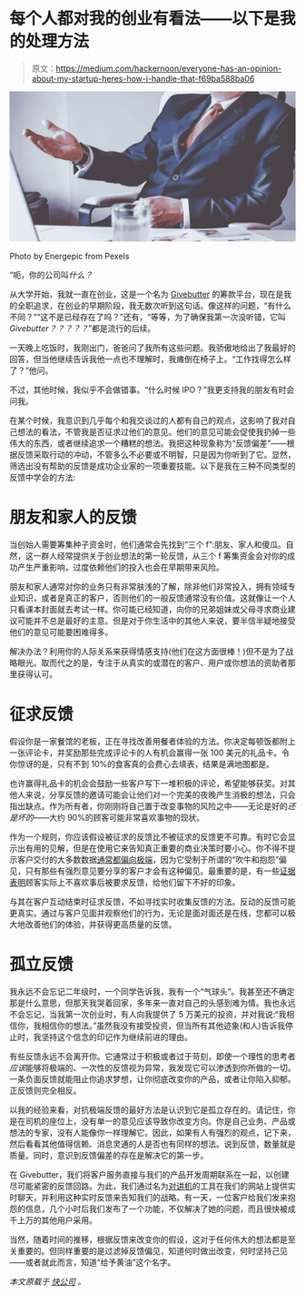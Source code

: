 # 每个人都对我的创业有看法——以下是我的处理方法

> 原文：<https://medium.com/hackernoon/everyone-has-an-opinion-about-my-startup-heres-how-i-handle-that-f69ba588ba06>

![](img/f037eff7df8114ce5b168d99f6ef503e.png)

Photo by Energepic from Pexels

“呃，你的公司叫*什么？*

从大学开始，我就一直在创业，这是一个名为 [Givebutter](https://givebutter.com/) 的筹款平台，现在是我的全职追求，在创业的早期阶段，我无数次听到这句话。像这样的问题，“有什么不同？”“这不是已经存在了吗？”还有，“等等，为了确保我第一次没听错，它叫 *Givebutter？？？？？*”都是流行的后续。

一天晚上吃饭时，我刚出门，爸爸问了我所有这些问题。我骄傲地给出了我最好的回答，但当他继续告诉我他一点也不理解时，我瘫倒在椅子上。“工作找得怎么样了？”他问。

不过，其他时候，我似乎不会做错事。“什么时候 IPO？”我更支持我的朋友有时会问我。

在某个时候，我意识到几乎每个和我交谈过的人都有自己的观点，这影响了我对自己想法的看法，不管我是否征求过他们的意见。他们的意见可能会促使我扔掉一些伟大的东西，或者继续追求一个糟糕的想法。我把这种现象称为“反馈偏差”——根据反馈采取行动的冲动，不管多么不必要或不明智，只是因为你听到了它。显然，筛选出没有帮助的反馈是成功企业家的一项重要技能。以下是我在三种不同类型的反馈中学会的方法:

# 朋友和家人的反馈

当创始人需要筹集种子资金时，他们通常会先找到“三个 f”:朋友、家人和傻瓜。自然，这一群人经常提供关于创业想法的第一轮反馈，从三个 f 筹集资金会对你的成功产生严重影响，过度依赖他们的投入也会在早期带来风险。

朋友和家人通常对你的业务只有非常肤浅的了解，除非他们非常投入，拥有领域专业知识，或者是真正的客户，否则他们的一般反馈通常没有价值。这就像让一个人只看课本封面就去考试一样。你可能已经知道，向你的兄弟姐妹或父母寻求商业建议可能并不总是最好的主意。但是对于你生活中的其他人来说，要半信半疑地接受他们的意见可能要困难得多。

解决办法？利用你的人际关系来获得情感支持(他们在这方面很棒！)但不是为了战略眼光。取而代之的是，专注于从真实的或潜在的客户、用户或你想法的资助者那里获得认可。

# 征求反馈

假设你是一家餐馆的老板，正在寻找改善用餐者体验的方法。你决定每顿饭都附上一张评论卡，并奖励那些完成评论卡的人有机会赢得一张 100 美元的礼品卡。令你惊讶的是，只有不到 10%的食客真的会费心去填表，结果是满地图都是。

也许赢得礼品卡的机会会鼓励一些客户写下一堆积极的评论，希望能够获奖。对其他人来说，分享反馈的邀请可能会让他们对一个完美的夜晚产生消极的想法，只会指出缺点。作为所有者，你刚刚将自己置于改变事物的风险之中——无论是好的*还是坏的*——大约 90%的顾客可能非常喜欢事物的现状。

作为一个规则，你应该假设被征求的反馈比不被征求的反馈更不可靠。有时它会显示出有用的见解，但是在使用它来告知真正重要的商业决策时要小心。你不得不提示客户交付的大多数数据[通常都偏向极端](https://hbr.org/2016/07/high-online-user-ratings-dont-actually-mean-youre-getting-a-quality-product)，因为它受制于所谓的“吹牛和抱怨”偏见，只有那些有强烈意见要分享的客户才会有这种偏见。最重要的是，有一些[证据表明](https://www.forbes.com/sites/lydiadishman/2014/03/07/retailers-your-surveys-are-making-customers-suffer/#7a6454db2b4f)顾客实际上不喜欢事后被要求反馈，给他们留下不好的印象。

与其在客户互动结束时征求反馈，不如寻找实时收集反馈的方法。反动的反馈可能更真实。通过与客户见面并观察他们的行为，无论是面对面还是在线，您都可以极大地改善他们的体验，并获得更高质量的反馈。

# 孤立反馈

我永远不会忘记二年级时，一个同学告诉我，我有一个“气球头”。我甚至还不确定那是什么意思，但那天我哭着回家，多年来一直对自己的头感到难为情。我也永远不会忘记，当我第一次创业时，有人向我提供了 5 万美元的投资，并对我说:“我相信你，我相信你的想法。”虽然我没有接受投资，但当所有其他迹象(和人)告诉我停止时，我坚持这个信念的印记作为继续前进的理由。

有些反馈永远不会离开你。它通常过于积极或者过于苛刻，即使一个理性的思考者*应该*能够将极端的、一次性的反馈视为异常，我发现它可以渗透到你所做的一切。一条负面反馈就能阻止你追求梦想，让你彻底改变你的产品，或者让你陷入抑郁。正反馈则完全相反。

以我的经验来看，对抗极端反馈的最好方法是认识到它是孤立存在的。请记住，你是在司机的座位上，没有单一的意见应该导致你改变方向。你是自己业务、产品或想法的专家，没有人能像你一样理解它。因此，如果有人有强烈的观点，记下来，然后看看其他值得信赖、消息灵通的人是否也有同样的想法。说到反馈，数量就是质量。同时，意识到反馈偏差的存在是解决它的第一步。

在 Givebutter，我们将客户服务直接与我们的产品开发周期联系在一起，以创建尽可能紧密的反馈回路。为此，我们通过名为[对讲机](https://www.intercom.com/live-chat)的工具在我们的网站上提供实时聊天，并利用这种实时反馈来告知我们的战略。有一天，一位客户给我们发来抱怨的信息，几个小时后我们发布了一个功能，不仅解决了她的问题，而且很快被成千上万的其他用户采用。

当然，随着时间的推移，根据反馈来改变你的假设，这对于任何伟大的想法都是至关重要的。但同样重要的是过滤掉反馈偏见，知道何时做出改变，何时坚持己见——或者就此而言，知道“给予黄油”这个名字。

*本文原载于* [*快公司*](https://www.fastcompany.com/40508593/everyone-has-an-opinion-about-my-startup-heres-how-ive-learned-to-deal-with-that) *。*